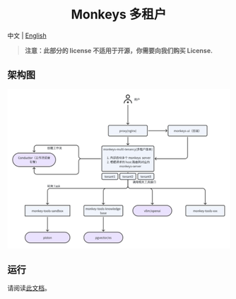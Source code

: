 <div align="center">

# Monkeys 多租户

</div>

中文 | [English](./README.md)

> **注意：此部分的 license 不适用于开源，你需要向我们购买 License.**

## 架构图

![](../docs/images/architecture-docker-compose-multi-tenancy.png)

## 运行

请阅读[此文档](../docker/README.md)。
